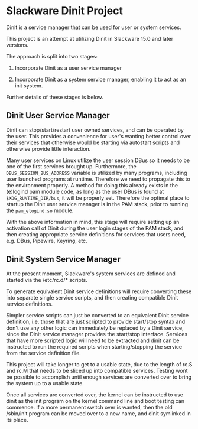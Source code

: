 # Slackware Dinit Project

Dinit is a service manager that can be used for user or system services.

This project is an attempt at utilizing Dinit in Slackware 15.0 and later versions. 

The approach is split into two stages:

1. Incorporate Dinit as a user service manager

2. Incorporate Dinit as a system service manager, enabling it to act as an init system.

Further details of these stages is below.

## Dinit User Service Manager

Dinit can stop/start/restart user owned services, and can be operated by the user. This provides a convenience for user's wanting better control over their services that otherwise would be starting via autostart scripts and otherwise provide little interaction.

Many user services on Linux utilize the user session DBus so it needs to be one of the first services brought up. Furthermore, the `DBUS_SESSION_BUS_ADDRESS` variable is utilized by many programs, including user launched programs at runtime. Therefore we need to propagate this to the environment properly. A method for doing this already exists in the (e)logind pam module code, as long as the user DBus is found at `$XDG_RUNTIME_DIR/bus`, it will be properly set. Therefore the optimal place to startup the Dinit user service manager is in the PAM stack, prior to running the `pam_elogind.so` module.

With the above information in mind, this stage will require setting up an activation call of Dinit during the user login stages of the PAM stack, and then creating appropriate service definitions for services that users need, e.g. DBus, Pipewire, Keyring, etc.

## Dinit System Service Manager

At the present moment, Slackware's system services are defined and started via the /etc/rc.d/* scripts. 

To generate equivalent Dinit service definitions will require converting these into separate single service scripts, and then creating compatible Dinit service definitions. 

Simpler service scripts can just be converted to an equivalent Dinit service definition, i.e. those that are just scripted to provide start/stop syntax and don't use any other logic can immediately be replaced by a Dinit service, since the Dinit service manager provides the start/stop interface. Services that have more scripted logic will need to be extracted and dinit can be instructed to run the required scripts when starting/stopping the service from the service definition file.

This project will take longer to get to a usable state, due to the length of rc.S and rc.M that needs to be sliced up into compatible services. Testing wont be possible to accomplish until enough services are converted over to bring the system up to a usable state.

Once all services are converted over, the kernel can be instructed to use dinit as the init program on the kernel command line and boot testing can commence. If a more permanent switch over is wanted, then the old /sbin/init program can be moved over to a new name, and dinit symlinked in its place.

